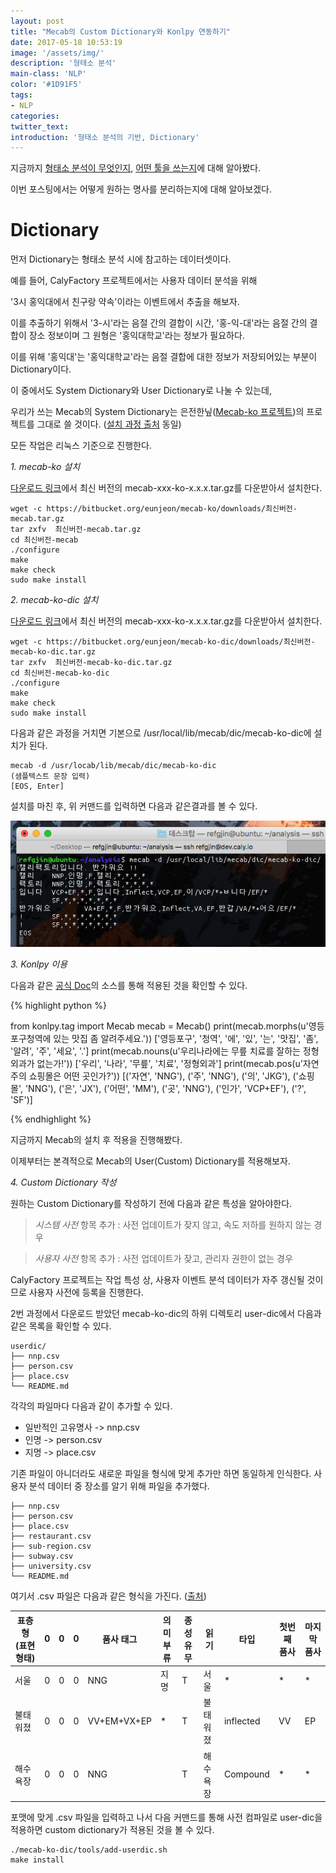 ```yaml
---
layout: post
title: "Mecab의 Custom Dictionary와 Konlpy 연동하기"
date: 2017-05-18 10:53:19
image: '/assets/img/'
description: '형태소 분석'
main-class: 'NLP'
color: '#1D91F5'
tags:
- NLP
categories:
twitter_text:
introduction: '형태소 분석의 기반, Dictionary'
---
```


지금까지 [형태소 분석이 무엇인지](https://calyfactory.github.io/%ED%98%95%ED%83%9C%EC%86%8C-%EB%B6%84%EC%84%9D%EC%9D%98-%EA%B8%B0%EC%B4%88/), [어떤 툴을 쓰는지](https://calyfactory.github.io/konlpy-%EC%97%B0%EB%8F%99%ED%95%98%EA%B8%B0/)에 대해 알아봤다.

이번 포스팅에서는 어떻게 원하는 명사를 분리하는지에 대해 알아보겠다.

Dictionary
===

먼저 Dictionary는 형태소 분석 시에 참고하는 데이터셋이다.

예를 들어, CalyFactory 프로젝트에서는 사용자 데이터 분석을 위해

'3시 홍익대에서 친구랑 약속'이라는 이벤트에서 추출을 해보자.

이를 추출하기 위해서 '3-시'라는 음절 간의 결합이 시간, '홍-익-대'라는 음절 간의 결합이 장소 정보이며 그 원형은 '홍익대학교'라는 정보가 필요하다.

이를 위해 '홍익대'는 '홍익대학교'라는 음절 결합에 대한 정보가 저장되어있는 부분이 Dictionary이다.

이 중에서도 System Dictionary와 User Dictionary로 나눌 수 있는데,

우리가 쓰는 Mecab의 System Dictionary는 은전한닢([Mecab-ko 프로젝트](https://bitbucket.org/eunjeon/mecab-ko/))의 프로젝트를 그대로 쓸 것이다.
([설치 과정 출처](https://bitbucket.org/eunjeon/mecab-ko-dic) 동일)

모든 작업은 리눅스 기준으로 진행한다.

*1. mecab-ko 설치*

[다운로드 링크](https://bitbucket.org/eunjeon/mecab-ko/downloads/)에서 최신 버전의 mecab-xxx-ko-x.x.x.tar.gz를 다운받아서 설치한다.

```
wget -c https://bitbucket.org/eunjeon/mecab-ko/downloads/최신버전-mecab.tar.gz
tar zxfv  최신버전-mecab.tar.gz
cd 최신버전-mecab
./configure
make
make check
sudo make install
```


*2. mecab-ko-dic 설치*

[다운로드 링크](https://bitbucket.org/eunjeon/mecab-ko-dic/downloads/)에서 최신 버전의 mecab-xxx-ko-x.x.x.tar.gz를 다운받아서 설치한다.

```
wget -c https://bitbucket.org/eunjeon/mecab-ko-dic/downloads/최신버전-mecab-ko-dic.tar.gz
tar zxfv  최신버전-mecab-ko-dic.tar.gz
cd 최신버전-mecab-ko-dic
./configure
make
make check
sudo make install
```

다음과 같은 과정을 거치면 기본으로 /usr/local/lib/mecab/dic/mecab-ko-dic에 설치가 된다.

```
mecab -d /usr/locab/lib/mecab/dic/mecab-ko-dic
(샘플텍스트 문장 입력)
[EOS, Enter]
```
설치를 마친 후, 위 커맨드를 입력하면 다음과 같은결과를 볼 수 있다.

![post_mecab-ko_result](https://github.com/CalyFactory/CalyFactory.github.io/blob/master/assets/img/refgjin/post20170518_mecab-ko.png?raw=true)


*3. Konlpy 이용*

다음과 같은 [공식 Doc](http://konlpy.org/ko/latest/api/konlpy.tag/#mecab-class)의 소스를 통해 적용된 것을 확인할 수 있다.

{% highlight python %}

from konlpy.tag import Mecab
mecab = Mecab()
print(mecab.morphs(u'영등포구청역에 있는 맛집 좀 알려주세요.'))
['영등포구', '청역', '에', '있', '는', '맛집', '좀', '알려', '주', '세요', '.']
print(mecab.nouns(u'우리나라에는 무릎 치료를 잘하는 정형외과가 없는가!'))
['우리', '나라', '무릎', '치료', '정형외과']
print(mecab.pos(u'자연주의 쇼핑몰은 어떤 곳인가?'))
[('자연', 'NNG'), ('주', 'NNG'), ('의', 'JKG'), ('쇼핑몰', 'NNG'), ('은', 'JX'), ('어떤', 'MM'), ('곳', 'NNG'), ('인가', 'VCP+EF'), ('?', 'SF')]

{% endhighlight %}

지금까지 Mecab의 설치 후 적용을 진행해봤다.

이제부터는 본격적으로 Mecab의 User(Custom) Dictionary를 적용해보자.

*4. Custom Dictionary 작성*

원하는 Custom Dictionary를 작성하기 전에 다음과 같은 특성을 알아야한다.

> *시스템 사전* 항목 추가 : 사전 업데이트가 잦지 않고, 속도 저하를 원하지 않는 경우

> *사용자 사전* 항목 추가 : 사전 업데이트가 잦고, 관리자 권한이 없는 경우

CalyFactory 프로젝트는 작업 특성 상, 사용자 이벤트 분석 데이터가 자주 갱신될 것이므로 사용자 사전에 등록을 진행한다.

2번 과정에서 다운로드 받았던 mecab-ko-dic의 하위 디렉토리 user-dic에서 다음과 같은 목록을 확인할 수 있다.

```
userdic/
├── nnp.csv
├── person.csv
├── place.csv
└── README.md
```

각각의 파일마다 다음과 같이 추가할 수 있다.
* 일반적인 고유명사 -> nnp.csv
* 인명 -> person.csv
* 지명 -> place.csv

기존 파일이 아니더라도 새로운 파일을 형식에 맞게 추가만 하면 동일하게 인식한다.
사용자 분석 데이터 중 장소를 알기 위해 파일을 추가했다.

```
├── nnp.csv
├── person.csv
├── place.csv
├── restaurant.csv
├── sub-region.csv
├── subway.csv
├── university.csv
└── README.md
```

여기서 .csv 파일은 다음과 같은 형식을 가진다. ([출처](https://docs.google.com/spreadsheets/d/1-9blXKjtjeKZqsf4NzHeYJCrr49-nXeRF6D80udfcwY/edit#gid=1718487366))

| 표층형 (표현형태) | 0 | 0 | 0 | 품사 태그 | 의미 부류 | 종성 유무 | 읽기 | 타입 | 첫번째 품사 | 마지막 품사 |
|-|-|-|-|-|-|-|-|-|-|-|
| 서울 | 0 | 0 | 0 | NNG | 지명 | T | 서울 | * | * | * | * |
| 불태워졌 | 0 | 0 | 0 | VV+EM+VX+EP | * | T | 불태워졌 | inflected | VV | EP | * | 불태우/VV/*+어/EC/*+지/VX/*+었/EP/* |
| 해수욕장 | 0 | 0 | 0 | NNG |  | T | 해수욕장 | Compound | * | * | 해수/NNG/*+욕/NNG/*+장/NNG/* |

포맷에 맞게 .csv 파일을 입력하고 나서 다음 커맨드를 통해 사전 컴파일로 user-dic을 적용하면 custom dictionary가 적용된 것을 볼 수 있다.

```
./mecab-ko-dic/tools/add-userdic.sh
make install
```